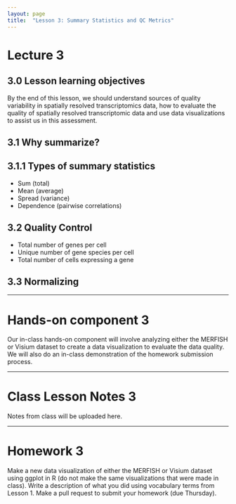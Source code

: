 ```yaml
---
layout: page
title:  "Lesson 3: Summary Statistics and QC Metrics"
---
```


# Lecture 3

## 3.0 Lesson learning objectives

By the end of this lesson, we should understand sources of quality variability in spatially resolved transcriptomics data, how to evaluate the quality of spatially resolved transcriptomic data and use data visualizations to assist us in this assessment. 

## 3.1 Why summarize?

## 3.1.1 Types of summary statistics

- Sum (total)
- Mean (average)
- Spread (variance)
- Dependence (pairwise correlations)

## 3.2 Quality Control 

- Total number of genes per cell
- Unique number of gene species per cell
- Total number of cells expressing a gene

## 3.3 Normalizing

---

# Hands-on component 3

Our in-class hands-on component will involve analyzing either the MERFISH or Visium dataset to create a data visualization to evaluate the data quality. We will also do an in-class demonstration of the homework submission process. 

---

# Class Lesson Notes 3

Notes from class will be uploaded here.

---

# Homework 3

Make a new data visualization of either the MERFISH or Visium dataset using ggplot in R (do not make the same visualizations that were made in class). Write a description of what you did using vocabulary terms from Lesson 1. Make a pull request to submit your homework (due Thursday).


